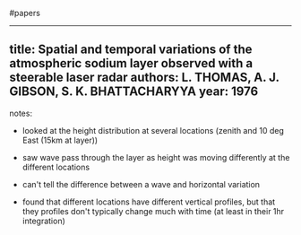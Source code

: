#papers

---
title: Spatial and temporal variations of the atmospheric sodium layer observed with a steerable laser radar
authors: L. THOMAS, A. J. GIBSON, S. K. BHATTACHARYYA
year: 1976
---
notes:
- looked at the height distribution at several locations (zenith and 10 deg East (15km at layer))

- saw wave pass through the layer as height was moving differently at the different locations

- can't tell the difference between a wave and horizontal variation

- found that different locations have different vertical profiles, but that they profiles don't typically change much with time (at least in their 1hr integration)
